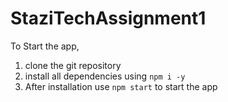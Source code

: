 # StaziTechAssignment1

To Start the app,
1. clone the git repository
2. install all dependencies using `npm i -y`
3. After installation use `npm start` to start the app